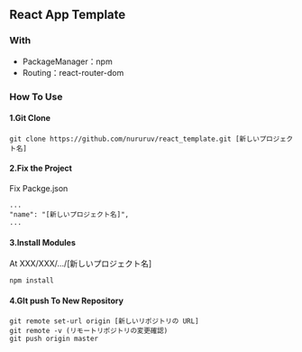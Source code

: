 ## React App Template

### With

- PackageManager：npm
- Routing：react-router-dom

### How To Use

#### 1.Git Clone

```
git clone https://github.com/nururuv/react_template.git [新しいプロジェクト名]
```

#### 2.Fix the Project

Fix Packge.json

```
...
"name": "[新しいプロジェクト名]",
...
```

#### 3.Install Modules

At XXX/XXX/.../[新しいプロジェクト名]

```
npm install
```

#### 4.GIt push To New Repository

```
git remote set-url origin [新しいリポジトリの URL]
git remote -v (リモートリポジトリの変更確認)
git push origin master
```
